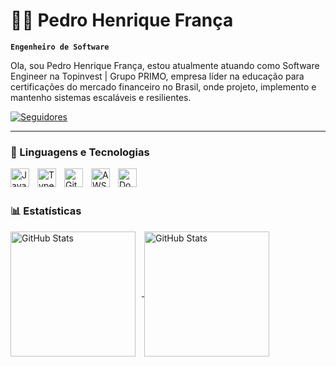 # 🧑‍💻 Pedro Henrique França

**`Engenheiro de Software`**

Ola, sou Pedro Henrique França, estou atualmente atuando como Software Engineer na Topinvest | Grupo PRIMO, empresa líder na educação para certificações do mercado financeiro no Brasil, onde projeto, implemento e mantenho sistemas escaláveis ​​e resilientes.

<p align="left">
    <a href="https://github.com/phpfc?tab=followers">
        <img 
            alt="Seguidores" 
            title="Me siga no GitHub" 
            src="https://custom-icon-badges.demolab.com/github/followers/phpfc?color=236ad3&labelColor=1155ba&style=for-the-badge&logo=github&label=Seguidores&logoColor=white"
        />
    </a>
</p>

---

### 🤖 Linguagens e Tecnologias

<img 
    align="left" 
    alt="JavaScript" 
    title="JavaScript"
    width="30px" 
    style="padding-right: 10px;" 
    src="https://cdn.jsdelivr.net/gh/devicons/devicon@latest/icons/javascript/javascript-original.svg" 
/>

<img 
    align="left" 
    alt="TypeScript"
    title="TypeScript" 
    width="30px" 
    style="padding-right: 10px;" 
    src="https://cdn.jsdelivr.net/gh/devicons/devicon@latest/icons/typescript/typescript-original.svg" 
/>

<img 
    align="left" 
    alt="Git" 
    title="Git"
    width="30px" 
    style="padding-right: 10px;" 
    src="https://cdn.jsdelivr.net/gh/devicons/devicon@latest/icons/git/git-original.svg" 
/>
<img 
    align="left" 
    alt="AWS" 
    title="AWS"
    width="30px" 
    style="padding-right: 10px;" 
    src="https://cdn.jsdelivr.net/gh/devicons/devicon@latest/icons/amazonwebservices/amazonwebservices-plain-wordmark.svg" 
/>

<img 
    align="left" 
    alt="Docker"
    title="Docker" 
    width="30px" 
    style="padding-right: 10px;" 
    src="https://cdn.jsdelivr.net/gh/devicons/devicon@latest/icons/docker/docker-original.svg" 
/>

<br/>
<br/>

### 📊 Estatísticas

<a href="https://github.com/anuraghazra/github-readme-stats">
    <img 
    align="center" 
    alt="GitHub Stats" 
    height=200
    style="padding-right: 10px;" 
    src="https://github-readme-stats.vercel.app/api?username=phpfc&show_icons=true&theme=dark&include_all_commits=true&locale=pt-br&rank_icon=github" 
  />
</a>
<a href="https://github.com/anuraghazra/convoychat">
  <img 
      align="center" 
      alt="GitHub Stats" 
      height=200
      src="https://github-readme-stats.vercel.app/api/top-langs/?username=phpfc&theme=dark&layout=compact&custom_title=Tecnologias&langs_count=8&card_width=320" 
  />
</a>
